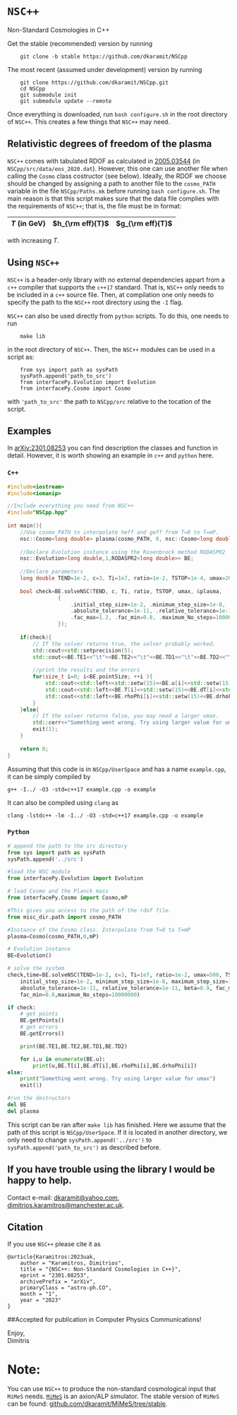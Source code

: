 # `NSC++`
Non-Standard Cosmologies in C++

Get the stable (recommended) version by running

```
    git clone -b stable https://github.com/dkaramit/NSCpp
```

The most recent (assumed under development) version by running

```
    git clone https://github.com/dkaramit/NSCpp.git
	cd NSCpp
	git submodule init
	git submodule update --remote
```

Once everything is downloaded, run `bash configure.sh` in the root directory of `NSC++`. This creates a few things that `NSC++` may need.

## Relativistic degrees of freedom of the plasma
`NSC++` comes with tabulated RDOF as calculated in [2005.03544](https://arxiv.org/abs/2005.03544) (in `NSCpp/src/data/eos_2020.dat`). However, this one can use another file when calling the `Cosmo` class costructor (see below). Ideally, the RDOF we choose should be changed by assigning a path to another file to the `cosmo_PATH` variable in the file `NSCpp/Paths.mk` before running `bash configure.sh`. The main reason is that this script makes sure that the data file complies with the requirements of `NSC++`; that is, the file must be in format:

|$T$ (in GeV) | $h_{\rm eff}(T)$ | $g_{\rm eff}(T)$| 
|-|-|-|

with increasing $T$.

## Using `NSC++`

`NSC++` is a header-only library with no external dependencies appart from a `c++` compiler that supports the `c++17` standard. That is, `NSC++` only needs to be included in a `c++` source file. Then, at compilation one only needs to specify the path to the `NSC++` root directory using the `-I` flag.

`NSC++` can also be used directly from `python` scripts. To do this, one needs to run 

```
    make lib
```

in the root directory of `NSC++`. Then, the `NSC++` modules can be used in a script as:

```
    from sys import path as sysPath
    sysPath.append('path_to_src')
    from interfacePy.Evolution import Evolution 
    from interfacePy.Cosmo import Cosmo 
```

with `'path_to_src'` the path to `NSCpp/src` relative to the tocation of the script.

## Examples
In [arXiv:2301.08253](https://arxiv.org/abs/2301.08253) you can find description the classes and function in detail. However, it is worth showing an example in `c++` and `python` here.  

### `C++`


```c++
#include<iostream>
#include<iomanip>

//Include everything you need from NSC++
#include"NSCpp.hpp"
    
int main(){
    //Use cosmo_PATH to interpolate heff and geff from T=0 to T=mP.
    nsc::Cosmo<long double> plasma(cosmo_PATH, 0, nsc::Cosmo<long double>::mP);
    
    //Declare Evolution instance using the Rosenbrock method RODASPR2
    nsc::Evolution<long double,1,RODASPR2<long double>> BE;
    
    //Declare parameters
    long double TEND=1e-2, c=3, Ti=1e7, ratio=1e-2, TSTOP=1e-4, umax=200;
    
    bool check=BE.solveNSC(TEND, c, Ti, ratio, TSTOP, umax, &plasma,
                {
                    .initial_step_size=1e-2, .minimum_step_size=1e-8, .maximum_step_size=1e-2, 
                    .absolute_tolerance=1e-11, .relative_tolerance=1e-11, .beta=0.9, 
                    .fac_max=1.2, .fac_min=0.8, .maximum_No_steps=10000000
                });
    
    if(check){
        // If the solver returns true, the solver probably worked.
        std::cout<<std::setprecision(5);
        std::cout<<BE.TE1<<"\t"<<BE.TE2<<"\t"<<BE.TD1<<"\t"<<BE.TD2<<"\n";
        
        //print the results and the errors
        for(size_t i=0; i<BE.pointSize; ++i ){
            std::cout<<std::left<<std::setw(15)<<BE.u[i]<<std::setw(15);
            std::cout<<std::left<<BE.T[i]<<std::setw(15)<<BE.dT[i]<<std::setw(15);
            std::cout<<std::left<<BE.rhoPhi[i]<<std::setw(15)<<BE.drhoPhi[i]<<"\n";
        }
    }else{
        // If the solver returns false, you may need a larger umax.
        std::cerr<<"Something went wrong. Try using larger value for umax\n";
        exit(1);
    }
    
    return 0;
}
```

Assuming that this code is in `NSCpp/UserSpace` and has a name `example.cpp`, it can be simply compiled by 

```
g++ -I../ -O3 -std=c++17 example.cpp -o example
```

It can also be compiled using `clang` as

```
clang -lstdc++ -lm -I../ -O3 -std=c++17 example.cpp -o example
```

### `Python`

```py
# append the path to the src directory 
from sys import path as sysPath
sysPath.append('../src')

#load the NSC module
from interfacePy.Evolution import Evolution 

# load Cosmo and the Planck mass
from interfacePy.Cosmo import Cosmo,mP 

#This gives you access to the path of the rdof file.
from misc_dir.path import cosmo_PATH

#Instance of the Cosmo class. Interpolate from T=0 to T=mP
plasma=Cosmo(cosmo_PATH,0,mP)

# Evolution instance
BE=Evolution()

# solve the system
check,time=BE.solveNSC(TEND=1e-2, c=3, Ti=1e7, ratio=1e-2, umax=500, TSTOP=1e-4, plasma=plasma,
    initial_step_size=1e-2, minimum_step_size=1e-8, maximum_step_size=1e-2, 
    absolute_tolerance=1e-11, relative_tolerance=1e-11, beta=0.9, fac_max=1.2, 
    fac_min=0.8,maximum_No_steps=10000000)

if check:
    # get points 
    BE.getPoints()
    # get errors
    BE.getErrors()

    print(BE.TE1,BE.TE2,BE.TD1,BE.TD2)

    for i,u in enumerate(BE.u):
        print(u,BE.T[i],BE.dT[i],BE.rhoPhi[i],BE.drhoPhi[i])
else:
    print("Something went wrong. Try using larger value for umax")
    exit(1)

#run the destructors
del BE
del plasma
```

This script can be ran after `make lib` has finished. Here we assume that the path of this script is `NSCpp/UserSpace`. If it is located in another directory, we only need to change `sysPath.append('../src')` to `sysPath.append('path_to_src')` as described before.



## If you have trouble using the library I would be happy to help. 

Contact e-mail: <dkaramit@yahoo.com>, <dimitrios.karamitros@manchester.ac.uk>.

## Citation

If you use `NSC++` please cite it as 
```
@article{Karamitros:2023uak,
    author = "Karamitros, Dimitrios",
    title = "{NSC++: Non-Standard Cosmologies in C++}",
    eprint = "2301.08253",
    archivePrefix = "arXiv",
    primaryClass = "astro-ph.CO",
    month = "1",
    year = "2023"
}
```
##Accepted for publication in Computer Physics Communications!


Enjoy,\
Dimitris

# Note:
 
You can use `NSC++` to produce the non-standard cosmological input that `MiMeS` needs. [`MiMeS`](https://arxiv.org/abs/2201.10886) is an axion/ALP simulator. The stable version of `MiMeS` can be found: [github.com/dkaramit/MiMeS/tree/stable](https://github.com/dkaramit/MiMeS/tree/stable).  
